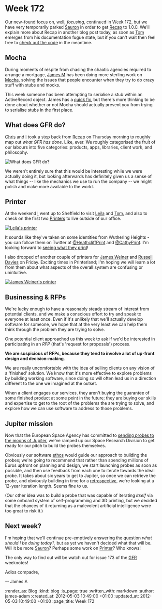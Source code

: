 Week 172
========

Our new-found focus on, well, _focusing_, continued in Week 172, but we have very temporarily parked [Sauron][] in order to get [Recap][] to 1.0.0. We'll explain more about Recap in another blog post today, as soon as [Tom](/tom-ward) emerges from his documentation fugue state, but if you can't wait then feel free to [check out the code][Recap] in the meantime.


Mocha
-----

During moments of respite from chasing the chaotic agencies required to arrange a mortgage, [James M](/james-mead) has been doing more sterling work on [Mocha][], solving the issues that people encounter when they try to do crazy stuff with stubs and mocks.

This week someone has been attempting to serialise a stub within an ActiveRecord object. James has a [quick fix](https://github.com/floehopper/mocha/commit/d0569869da15fa9d3d86b18047630452a21906df), but there's more thinking to be done about whether or not Mocha should actually prevent you from trying to serialise stubs in the first place.


What does GFR do?
-----------------

[Chris](/chris-roos) and [I](/james-adam) took a step back from [Recap][] on Thursday morning to roughly map out *what GFR has done*. Like, ever. We roughly categorised the fruit of our labours into five categories: products, apps, libraries, client work, and philosophy.

![What does GFR do?](/images/blog/what-does-gfr-do.jpg)

We weren't entirely sure that this would be interesting while we were actually doing it, but looking afterwards has definitely given us a sense of what things -- like the mechanics we use to run the company -- we might polish and make more available to the world.


Printer
-------

At the weekend [I](/james-adam) went up to Sheffield to visit [Leila](http://finalbullet.com) and [Tom](http://experthuman.com), and also to check on the first two [Printers][Printer] to live outside of our office.

[![Leila's printer](http://distilleryimage2.s3.amazonaws.com/d8cf1be8908011e1abb01231381b65e3_7.jpg)](http://instagr.am/p/J7cOtEGjKO/)

It sounds like they've taken on some identities from Wuthering Heights - you can follow them on Twitter at [@HeathcliffPrint](https://twitter.com/HeathcliffPrint) and [@CathyPrint](https://twitter.com/CathyPrint). I'm looking forward to [seeing what they print](http://www.flickr.com/photos/lovemaus/6995417290/in/photostream)!

I also dropped of another couple of printers for [James Weiner](https://twitter.com/jamesweiner) and [Russell Davies](http://twitter.com/undermanager) on Friday. Exciting times in Printerland; I'm hoping we will learn a lot from them about what aspects of the overall system are confusing or unintuitive.

[![James Weiner's printer](http://distilleryimage10.instagram.com/c3d47690953311e1abb01231381b65e3_7.jpg)](http://instagr.am/p/KK1qQNDo6y/)


Businessing & RFPs
-----------

We're lucky enough to have a reasonably steady stream of interest from potential clients, and we make a conscious effort to try and speak to everyone at least once. Even if it's unlikely that we'll actually develop software for someone, we hope that at the very least we can help them think through the problem they are trying to solve.

One potential client approached us this week to ask if we'd be interested in participating in an _RFP_ (that's 'request for proposals') process.

**We are suspicious of RFPs, because they tend to involve a lot of up-front design and decision-making**.

We are really uncomfortable with the idea of selling clients on any vision of a 'finished' solution. We know that it's more effective to explore problems by building working software, since doing so will often lead us in a  direction different to the one we imagined at the outset.

When a client engages our services, they aren't buying the guarantee of some finished product at some point in the future; they are buying our skills and expertise to get to the root of the problems the are trying to solve, and explore how we can use software to address to those problems.


Jupiter mission
---------------

Now that the European Space Agency has committed to [sending probes to the moons of Jupiter](http://www.guardian.co.uk/science/2012/may/02/esa-mission-jupiters-moons-europa), we've ramped up our Space Research Division to get ready for our pitch to build the probes themselves.

Obviously our software [ethos](/ethos) would guide our approach to building the probes; we're going to recommend that rather than spending millions of Euros upfront on planning and design, we start launching probes as soon as possible, and then use feedback from each one to iterate towards the ideal probe. It takes about six years to get to Jupiter, so once we can retrieve the probe, and obviously building in time for a [retrospective](http://en.wikipedia.org/wiki/Retrospective), we're looking at a 12-year iteration length. Seems fine to us.

(Our other idea was to build a probe that was capable of iterating *itself* via some onboard system of self-programming and 3D printing, but we decided that the chances of it returning as a malevolent artificial intelligence were too great to risk it.)

Next week?
----------

I'm hoping that we'll continue pre-emptively answering the question _what should I be doing today?_, but as yet we haven't decided what that will be. Will it be more [Sauron][]? Perhaps some work on [Printer][]? Who knows!

The only way to find out will be watch out for issue 173 of the [GFR](/) weeknotes!

Adios compadre,

-- James A

[Sauron]: https://github.com/freerange/sauron
[Recap]: https://github.com/freerange/recap
[Mocha]: https://mocha.jamesmead.org
[Printer]: /printer


:render_as: Blog
:kind: blog
:is_page: true
:written_with: markdown
:author: james-adam
:created_at: 2012-05-03 10:49:00 +01:00
:updated_at: 2012-05-03 10:49:00 +01:00
:page_title: Week 172
